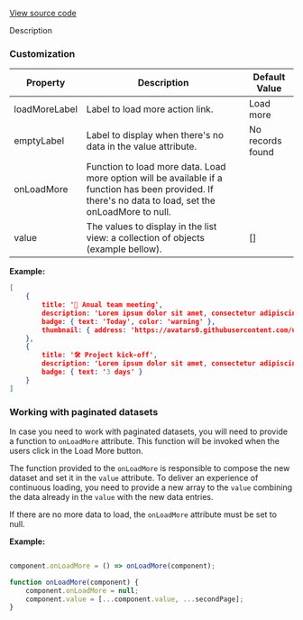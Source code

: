 [View source code](https://github.com/OMNIALowCode/omnia3-samples/blob/master/webcomponents/web-components/ListView/list-view.js)

Description

### Customization

| Property      | Description                                                                                                                                             | Default Value    |
| ------------- | ------------------------------------------------------------------------------------------------------------------------------------------------------- | ---------------- |
| loadMoreLabel | Label to load more action link.                                                                                                                         | Load more        |
| emptyLabel    | Label to display when there's no data in the value attribute.                                                                                           | No records found |
| onLoadMore    | Function to load more data. Load more option will be available if a function has been provided. If there's no data to load, set the onLoadMore to null. |                  |
| value         | The values to display in the list view: a collection of objects (example bellow).                                                                       | []               |

**Example:**

```JSON
[
    {
        title: '🍕 Anual team meeting',
        description: 'Lorem ipsum dolor sit amet, consectetur adipiscing elit, sed do eiusmod tempor incididunt ut labore et dolore magna aliqua. A arcu cursus vitae congue mauris rhoncus.',
        badge: { text: 'Today', color: 'warning' },
        thumbnail: { address: 'https://avatars0.githubusercontent.com/u/20701566', title: 'OMNIA' }
    },
    {
        title: '🛠 Project kick-off',
        description: 'Lorem ipsum dolor sit amet, consectetur adipiscing elit, sed do eiusmod tempor incididunt ut labore et dolore magna aliqua.',
        badge: { text: '3 days' }
    }
]
```


### Working with paginated datasets

In case you need to work with paginated datasets, you will need to provide a function to `onLoadMore` attribute. This function will be invoked when the users click in the Load More button.

The function provided to the `onLoadMore` is responsible to compose the new dataset and set it in the `value` attribute. To deliver an experience of continuous loading, you need to provide a new array to the `value` combining the data already in the `value` with the new data entries.

If there are no more data to load, the `onLoadMore` attribute must be set to null.

**Example:**

```JavaScript

component.onLoadMore = () => onLoadMore(component);

function onLoadMore(component) {
    component.onLoadMore = null;
    component.value = [...component.value, ...secondPage];
}
```
